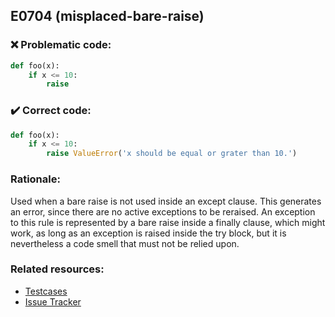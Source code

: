 ## E0704 (misplaced-bare-raise)

### :x: Problematic code:

```python
def foo(x):
    if x <= 10:
        raise
```

### :heavy_check_mark: Correct code:

```python
def foo(x):
    if x <= 10:
        raise ValueError('x should be equal or grater than 10.')
```

### Rationale:

Used when a bare raise is not used inside an except clause. This generates an
error, since there are no active exceptions to be reraised. An exception to
this rule is represented by a bare raise inside a finally clause, which might
work, as long as an exception is raised inside the try block, but it is
nevertheless a code smell that must not be relied upon.

### Related resources:

- [Testcases](#)
- [Issue Tracker](https://github.com/PyCQA/pylint/issues?q=is%3Aissue+%22misplaced-bare-raise%22+OR+%22E0704%22)
